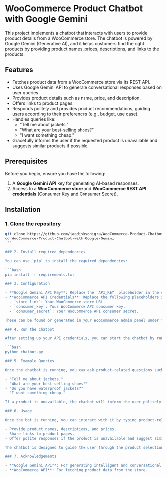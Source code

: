 # WooCommerce Product Chatbot with Google Gemini

This project implements a chatbot that interacts with users to provide product details from a WooCommerce store. The chatbot is powered by Google Gemini (Generative AI), and it helps customers find the right products by providing product names, prices, descriptions, and links to the products.

## Features

- Fetches product data from a WooCommerce store via its REST API.
- Uses Google Gemini API to generate conversational responses based on user queries.
- Provides product details such as name, price, and description.
- Offers links to product pages.
- Responds politely and provides product recommendations, guiding users according to their preferences (e.g., budget, use case).
- Handles queries like:
  - "Tell me about jackets."
  - "What are your best-selling shoes?"
  - "I want something cheap."
- Gracefully informs the user if the requested product is unavailable and suggests similar products if possible.

## Prerequisites

Before you begin, ensure you have the following:

1. A **Google Gemini API** key for generating AI-based responses.
2. Access to a **WooCommerce store** and **WooCommerce REST API credentials** (Consumer Key and Consumer Secret).

## Installation

### 1. Clone the repository

```bash
git clone https://github.com/jagdishsonigra/WooCommerce-Product-Chatbot-with-Google-Gemini.git
cd WooCommerce-Product-Chatbot-with-Google-Gemini
'''

### 2. Install required dependencies

You can use `pip` to install the required dependencies:

```bash
pip install -r requirements.txt

### 3. Configuration

- **Google Gemini API Key**: Replace the `API_KEY` placeholder in the code with your actual Google Gemini API key.
- **WooCommerce API Credentials**: Replace the following placeholders in the code with your actual WooCommerce store details:
  - `store_link`: Your WooCommerce store URL.
  - `consumer_key`: Your WooCommerce API consumer key.
  - `consumer_secret`: Your WooCommerce API consumer secret.

These can be found or generated in your WooCommerce admin panel under **Settings > Advanced > REST API**.

### 4. Run the Chatbot

After setting up your API credentials, you can start the chatbot by running the following command:

```bash
python chatbot.py

### 5. Example Queries

Once the chatbot is running, you can ask product-related questions such as:

- "Tell me about jackets."
- "What are your best-selling shoes?"
- "Do you have waterproof jackets?"
- "I want something cheap."

If a product is unavailable, the chatbot will inform the user politely and, if possible, recommend a similar product from the same category.

### 6. Usage

Once the bot is running, you can interact with it by typing product-related queries. The bot will:

- Provide product names, descriptions, and prices.
- Share links to product pages.
- Offer polite responses if the product is unavailable and suggest similar products.

The chatbot is designed to guide the user through the product selection process, providing helpful and concise responses based on the available products from the WooCommerce store.

### 7. Acknowledgements

- **Google Gemini API**: For generating intelligent and conversational responses.
- **WooCommerce API**: For fetching product data from the store.


